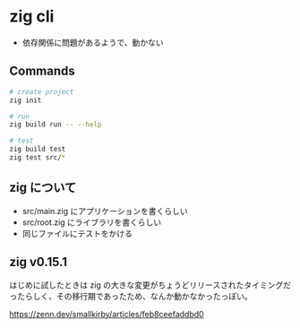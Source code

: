 # zig cli

- 依存関係に問題があるようで、動かない

## Commands
```bash
# create project
zig init

# run
zig build run -- --help

# test
zig build test
zig test src/*
```

## zig について
- src/main.zig にアプリケーションを書くらしい
- src/root.zig にライブラリを書くらしい
- 同じファイルにテストをかける

## zig v0.15.1

はじめに試したときは zig の大きな変更がちょうどリリースされたタイミングだったらしく、その移行期であったため、なんか動かなかったっぽい。

https://zenn.dev/smallkirby/articles/feb8ceefaddbd0
